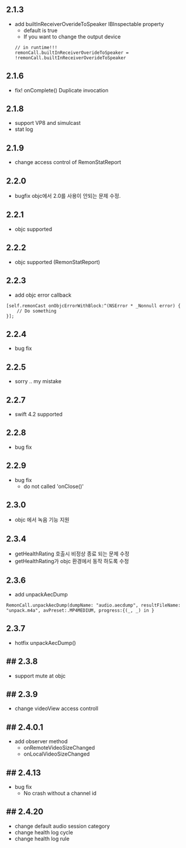 ## 2.1.3
- add builtInReceiverOverideToSpeaker IBInspectable property
  - default is true
  - If you want to change the output device
  ```
  // in runtime!!!
  remonCall.builtInReceiverOverideToSpeaker = !remonCall.builtInReceiverOverideToSpeaker
  ```

## 2.1.6
- fix! onComplete() Duplicate invocation 

## 2.1.8
- support VP8 and simulcast
- stat log

## 2.1.9
- change access control of RemonStatReport

## 2.2.0
- bugfix objc에서 2.0를 사용이 안되는 문제 수정.

## 2.2.1
- objc supported

## 2.2.2
- objc supported (RemonStatReport)

## 2.2.3
- add objc error callback
```
[self.remonCast onObjcErrorWithBlock:^(NSError * _Nonnull error) {
    // Do something
}];
```

## 2.2.4
- bug fix

## 2.2.5
- sorry .. my mistake

## 2.2.7
- swift 4.2 supported

## 2.2.8
- bug fix

## 2.2.9
- bug fix
	- do not called 'onClose()'

## 2.3.0
- objc 에서 녹음 기능 지원

## 2.3.4
- getHealthRating 호출시 비정상 종료 되는 문제 수정
- getHealthRating가 objc 환경에서 동작 하도록 수정

## 2.3.6
- add unpackAecDump 
```
RemonCall.unpackAecDump(dumpName: "audio.aecdump", resultFileName: "unpack.m4a", avPreset:.MP4MEDIUM, progress:{(_, _) in }
```

## 2.3.7
- hotfix unpackAecDump()

## ## 2.3.8
- support mute at objc

## ## 2.3.9
- change videoView access controll

## ## 2.4.0.1
- add observer method
	- onRemoteVideoSizeChanged
	- onLocalVideoSizeChanged

## ## 2.4.13
- bug fix
  - No crash without a channel id

## ## 2.4.20
- change default audio session category
- change health log cycle
- change health log rule